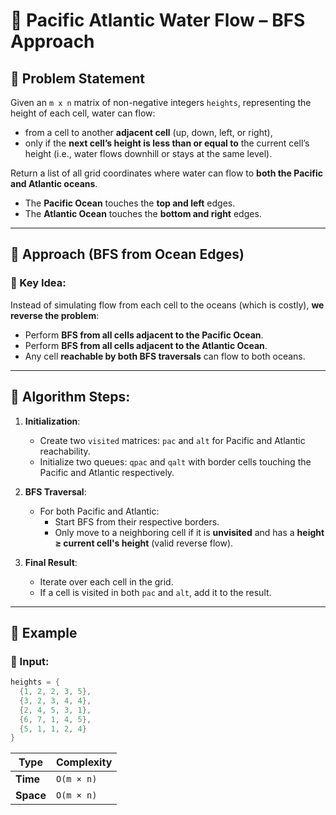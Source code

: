 # 🌊 Pacific Atlantic Water Flow – BFS Approach

## 🧾 Problem Statement

Given an `m x n` matrix of non-negative integers `heights`, representing the height of each cell, water can flow:

- from a cell to another **adjacent cell** (up, down, left, or right),
- only if the **next cell’s height is less than or equal to** the current cell’s height (i.e., water flows downhill or stays at the same level).

Return a list of all grid coordinates where water can flow to **both the Pacific and Atlantic oceans**.

- The **Pacific Ocean** touches the **top and left** edges.
- The **Atlantic Ocean** touches the **bottom and right** edges.

---

## 🚀 Approach (BFS from Ocean Edges)

### 🔹 Key Idea:
Instead of simulating flow from each cell to the oceans (which is costly), **we reverse the problem**:

- Perform **BFS from all cells adjacent to the Pacific Ocean**.
- Perform **BFS from all cells adjacent to the Atlantic Ocean**.
- Any cell **reachable by both BFS traversals** can flow to both oceans.

---

## 🧠 Algorithm Steps:

1. **Initialization**:
   - Create two `visited` matrices: `pac` and `alt` for Pacific and Atlantic reachability.
   - Initialize two queues: `qpac` and `qalt` with border cells touching the Pacific and Atlantic respectively.

2. **BFS Traversal**:
   - For both Pacific and Atlantic:
     - Start BFS from their respective borders.
     - Only move to a neighboring cell if it is **unvisited** and has a **height ≥ current cell's height** (valid reverse flow).

3. **Final Result**:
   - Iterate over each cell in the grid.
   - If a cell is visited in both `pac` and `alt`, add it to the result.

---

## 🧪 Example

### 🔹 Input:
```cpp
heights = {
  {1, 2, 2, 3, 5},
  {3, 2, 3, 4, 4},
  {2, 4, 5, 3, 1},
  {6, 7, 1, 4, 5},
  {5, 1, 1, 2, 4}
}
```


| Type      | Complexity |
| --------- | ---------- |
| **Time**  | `O(m × n)` |
| **Space** | `O(m × n)` |
